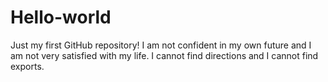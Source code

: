 # Hello-world
Just my first GitHub repository!
I am not confident in my own future and I am not very satisfied with my life. I cannot find directions and I cannot find exports. 
